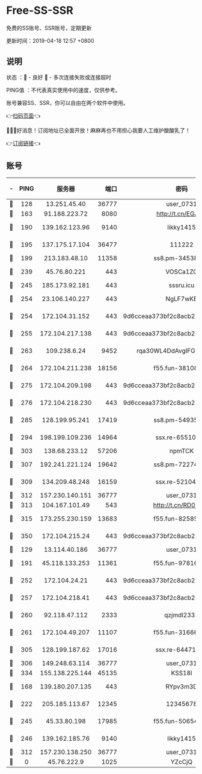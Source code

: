# Free-SS-SSR

免费的SS账号、SSR账号，定期更新

更新时间：2019-04-18 12:57 +0800

## 说明

状态     ：🙂 - 良好 🙁 - 多次连接失败或连接超时

PING值   ：不代表真实使用中的速度，仅供参考。

账号兼容SS、SSR，你可以自由在两个软件中使用。

👉[扫码页面](https://liesauer.github.io/Free-SS-SSR/)👈

🎉🎉🎉好消息！订阅地址已全面开放！麻麻再也不用担心我要人工维护酸酸乳了！

👉[订阅链接](https://www.liesauer.net/yogurt/subscribe?ACCESS_TOKEN=DAYxR3mMaZAsaqUb)👈

## 账号

|-|PING|服务器|端口|密码|加密方式|区域|
|:----:|:----:|:-----:|-----:|:----:|:----:|:----:|
|🙂|128|13.251.45.40|36777|user_0731|chacha20|SG|
|🙂|163|91.188.223.72|8080|http://t.cn/EGJIyrl|rc4-md5|RU|
|🙂|190|139.162.123.96|9140|likky1415|aes-256-cfb|JP|
|🙂|195|137.175.17.104|36477|111222|aes-256-cfb|US|
|🙂|199|213.183.48.10|11358|ss8.pm-34538443|rc4-md5|RU|
|🙂|239|45.76.80.221|443|VOSCa1ZG|aes-256-cfb|DE|
|🙂|245|185.173.92.181|443|sssru.icu|rc4-md5|RU|
|🙂|254|23.106.140.227|443|NgLF7wKB|aes-256-cfb|US|
|🙂|254|172.104.31.152|443|9d6cceaa373bf2c8acb22e60b6a58be6|aes-256-cfb|US|
|🙂|255|172.104.217.138|443|9d6cceaa373bf2c8acb22e60b6a58be6|aes-256-cfb|US|
|🙂|263|109.238.6.24|9452|rqa30WL4DdAvgIFG6Fs3znzTa|aes-256-cfb|FR|
|🙂|264|172.104.211.238|18156|f55.fun-38108327|aes-256-cfb|US|
|🙂|275|172.104.209.198|443|9d6cceaa373bf2c8acb22e60b6a58be6|aes-256-cfb|US|
|🙂|276|172.104.218.230|443|9d6cceaa373bf2c8acb22e60b6a58be6|aes-256-cfb|US|
|🙂|285|128.199.95.241|17419|ss8.pm-54935798|aes-256-cfb|SG|
|🙂|294|198.199.109.236|14964|ssx.re-65510854|aes-256-cfb|US|
|🙂|303|138.68.233.12|57206|npmTCK|rc4-md5|US|
|🙂|307|192.241.221.124|19642|ss8.pm-72274764|aes-256-cfb|US|
|🙂|309|134.209.48.248|16159|ssx.re-52104244|aes-256-cfb|US|
|🙂|312|157.230.140.151|36777|user_0731|chacha20|US|
|🙂|313|104.167.101.49|543|http://t.cn/RD0D7sx|rc4-md5|CA|
|🙂|315|173.255.230.159|13683|f55.fun-82585503|aes-256-cfb|US|
|🙂|350|172.104.215.24|443|9d6cceaa373bf2c8acb22e60b6a58be6|aes-256-cfb|US|
|🙂|129|13.114.40.186|36777|user_0731|chacha20|JP|
|🙂|191|45.118.133.253|11361|f55.fun-97816006|aes-256-cfb|SG|
|🙂|252|172.104.24.21|443|9d6cceaa373bf2c8acb22e60b6a58be6|aes-256-cfb|US|
|🙂|257|172.104.218.41|443|9d6cceaa373bf2c8acb22e60b6a58be6|aes-256-cfb|US|
|🙂|260|92.118.47.112|2333|qzjmdl2333|aes-256-cfb|US|
|🙂|261|172.104.49.207|11107|f55.fun-31666121|aes-256-cfb|SG|
|🙂|305|128.199.187.62|17016|ssx.re-64471350|aes-256-cfb|SG|
|🙂|306|149.248.63.114|36777|user_0731|chacha20|CA|
|🙂|334|155.138.225.144|45135|KSS18l|rc4-md5|US|
|🙁|168|139.180.207.135|443|RYpv3m3D|aes-256-cfb|JP|
|🙁|222|205.185.113.67|12345|12345678|aes-256-cfb|US|
|🙁|245|45.33.80.198|17985|f55.fun-50654454|aes-256-cfb|US|
|🙁|246|139.162.185.76|9140|likky1415|aes-256-cfb|DE|
|🙁|312|157.230.138.250|36777|user_0731|chacha20|US|
|🙁|0|45.76.222.9|1025|YZcCjQ|rc4-md5|JP|
